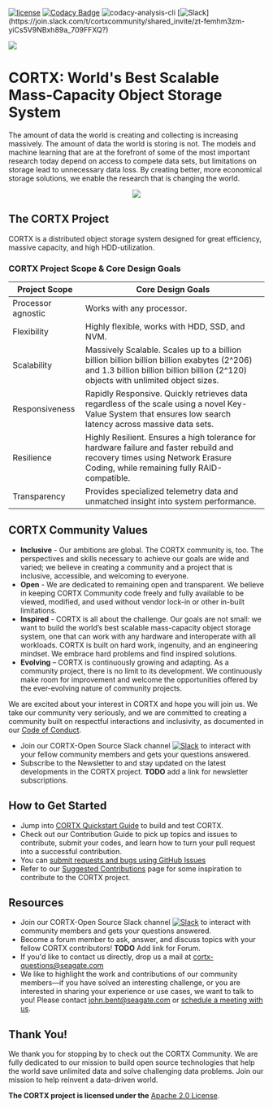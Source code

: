 [![ license](https://img.shields.io/badge/License-Apache%202.0-blue.svg)](https://github.com/Seagate/EOS-Sandbox/blob/master/LICENSE) 
[![Codacy Badge](https://api.codacy.com/project/badge/Grade/c099437792d44496b720a730ee4939ce)](https://www.codacy.com?utm_source=github.com&amp;utm_medium=referral&amp;utm_content=Seagate/mero&amp;utm_campaign=Badge_Grade)
![codacy-analysis-cli](https://github.com/Seagate/EOS-Sandbox/workflows/codacy-analysis-cli/badge.svg)
[![Slack](https://img.shields.io/badge/chat-on%20Slack-blue")](https://join.slack.com/t/cortxcommunity/shared_invite/zt-femhm3zm-yiCs5V9NBxh89a_709FFXQ?)


<img src="../assets/images/cortx-logo.png?raw=true">


CORTX: World's Best Scalable Mass-Capacity Object Storage System
================================================================

The amount of data the world is creating and collecting is increasing
massively. The amount of data the world is storing is not. The models
and machine learning that are at the forefront of some of the most
important research today depend on access to compete data sets, but
limitations on storage lead to unnecessary data loss. By creating
better, more economical storage solutions, we enable the research that
is changing the world.

<p align="center"><img src="../assets/images/at_risk_data.jpg?raw=true"></p>

The CORTX Project
-----------------

CORTX is a distributed object storage system designed for great
efficiency, massive capacity, and high HDD-utilization.

### CORTX Project Scope & Core Design Goals

| Project Scope      | Core Design Goals                                                                                                                                                                |
|--------------------|----------------------------------------------------------------------------------------------------------------------------------------------------------------------------------|
| Processor agnostic | Works with any processor.                                                                                                                                                        |
| Flexibility        | Highly flexible, works with HDD, SSD, and NVM.                                                                                                                                   |
| Scalability        | Massively Scalable. Scales up to a billion billion billion billion billion exabytes (2^206) and 1.3 billion billion billion billion (2^120) objects with unlimited object sizes. |
| Responsiveness     | Rapidly Responsive. Quickly retrieves data regardless of the scale using a novel Key-Value System that ensures low search latency across massive data sets.                      |
| Resilience         | Highly Resilient. Ensures a high tolerance for hardware failure and faster rebuild and recovery times using Network Erasure Coding, while remaining fully RAID-compatible.       |
| Transparency       | Provides specialized telemetry data and unmatched insight into system performance.                                                                                               |

CORTX Community Values 
---------------------

-   **Inclusive** - Our ambitions are global. The CORTX community is,
    too. The perspectives and skills necessary to achieve our goals are
    wide and varied; we believe in creating a community and a project
    that is inclusive, accessible, and welcoming to everyone.
-   **Open** - We are dedicated to remaining open and transparent. We
    believe in keeping CORTX Community code freely and fully available
    to be viewed, modified, and used without vendor lock-in or other
    in-built limitations.
-   **Inspired** - CORTX is all about the challenge. Our goals are not
    small: we want to build the world’s best scalable mass-capacity
    object storage system, one that can work with any hardware and
    interoperate with all workloads. CORTX is built on hard work,
    ingenuity, and an engineering mindset. We embrace hard problems and
    find inspired solutions.
-   **Evolving** – CORTX is continuously growing and adapting. As a
    community project, there is no limit to its development. We
    continuously make room for improvement and welcome the opportunities
    offered by the ever-evolving nature of community projects.

We are excited about your interest in CORTX and hope you will join us.
We take our community very seriously, and we are committed to creating a
community built on respectful interactions and inclusivity, as
documented in our [Code of Conduct][].

-   Join our CORTX-Open Source Slack channel [![Slack][]][1] to interact
    with your fellow community members and gets your questions answered.
-   Subscribe to the Newsletter to and stay updated on the latest
    developments in the CORTX project. **TODO** add a link for
    newsletter subscriptions.

How to Get Started
--------------------
-   Jump into [CORTX Quickstart Guide][] to build and test CORTX.
-   Check out our Contribution Guide to pick up topics and issues to
    contribute, submit your codes, and learn how to turn your pull
    request into a successful contribution.
-   You can [submit requests and bugs using GitHub Issues][]
-   Refer to our [Suggested Contributions][] page for some inspiration
    to contribute to the CORTX project.

Resources
---------

-   Join our CORTX-Open Source Slack channel [![Slack][]][1] to interact
    with community members and gets your questions answered.
-   Become a forum member to ask, answer, and discuss topics with your
    fellow CORTX contributors! **TODO** Add link for Forum.
-   If you'd like to contact us directly, drop us a mail at
    [cortx-questions@seagate.com][]
-   We like to highlight the work and contributions of our community
    members—if you have solved an interesting challenge, or you are
    interested in sharing your experience or use cases, we want to talk
    to you! Please contact [john.bent@seagate.com][] or [schedule a
    meeting with us][].

Thank You!
----------

We thank you for stopping by to check out the CORTX Community. We are
fully dedicated to our mission to build open source technologies that
help the world save unlimited data and solve challenging data problems.
Join our mission to help reinvent a data-driven world.

**The CORTX project is licensed under the** [Apache 2.0 License][].

  [Code of Conduct]: CODE_OF_CONDUCT.md
  [Slack]: https://img.shields.io/badge/chat-on%20Slack-blue
  [1]: https://join.slack.com/t/cortxcommunity/shared_invite/zt-femhm3zm-yiCs5V9NBxh89a_709FFXQ?
  [CORTX Quickstart Guide]: ../main/CORTX_Quickstart_Guide.rst
  [submit requests and bugs using GitHub Issues]: https://github.com/Seagate/cortx/issues
  [Suggested Contributions]: ../main/doc/SuggestedContributios.md
  [cortx-questions@seagate.com]: cortx-questions@seagate.com
  [john.bent@seagate.com]: john.bent@seagate.com
  [schedule a meeting with us]: https://outlook.office365.com/owa/calendar/CORTXCommunity@seagate.com/bookings/s/x8yMn2ODxUCOdhxvXkH4FA2
  [Apache 2.0 License]: LICENSE
